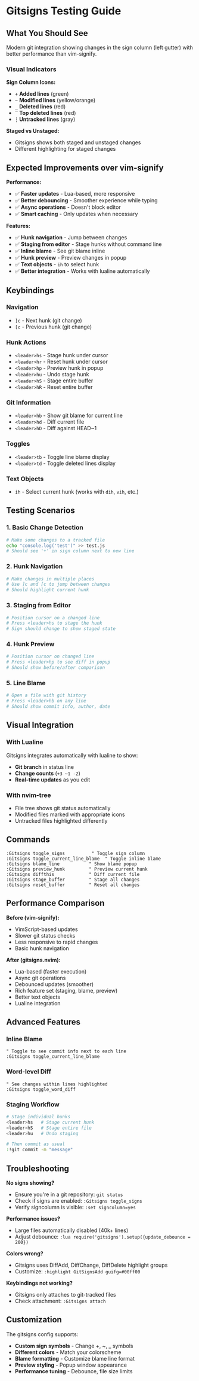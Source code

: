 # Gitsigns Testing Guide

## What You Should See

Modern git integration showing changes in the sign column (left gutter) with better performance than vim-signify.

### Visual Indicators

**Sign Column Icons:**
- `+` **Added lines** (green)
- `~` **Modified lines** (yellow/orange)  
- `_` **Deleted lines** (red)
- `‾` **Top deleted lines** (red)
- `┆` **Untracked lines** (gray)

**Staged vs Unstaged:**
- Gitsigns shows both staged and unstaged changes
- Different highlighting for staged changes

## Expected Improvements over vim-signify

**Performance:**
- ✅ **Faster updates** - Lua-based, more responsive
- ✅ **Better debouncing** - Smoother experience while typing
- ✅ **Async operations** - Doesn't block editor
- ✅ **Smart caching** - Only updates when necessary

**Features:**
- ✅ **Hunk navigation** - Jump between changes
- ✅ **Staging from editor** - Stage hunks without command line
- ✅ **Inline blame** - See git blame inline
- ✅ **Hunk preview** - Preview changes in popup
- ✅ **Text objects** - `ih` to select hunk
- ✅ **Better integration** - Works with lualine automatically

## Keybindings

### Navigation
- `]c` - Next hunk (git change)
- `[c` - Previous hunk (git change)

### Hunk Actions
- `<leader>hs` - Stage hunk under cursor
- `<leader>hr` - Reset hunk under cursor
- `<leader>hp` - Preview hunk in popup
- `<leader>hu` - Undo stage hunk
- `<leader>hS` - Stage entire buffer
- `<leader>hR` - Reset entire buffer

### Git Information
- `<leader>hb` - Show git blame for current line
- `<leader>hd` - Diff current file
- `<leader>hD` - Diff against HEAD~1

### Toggles
- `<leader>tb` - Toggle line blame display
- `<leader>td` - Toggle deleted lines display

### Text Objects
- `ih` - Select current hunk (works with `dih`, `vih`, etc.)

## Testing Scenarios

### 1. Basic Change Detection
```bash
# Make some changes to a tracked file
echo "console.log('test')" >> test.js
# Should see '+' in sign column next to new line
```

### 2. Hunk Navigation
```bash
# Make changes in multiple places
# Use ]c and [c to jump between changes
# Should highlight current hunk
```

### 3. Staging from Editor
```bash
# Position cursor on a changed line
# Press <leader>hs to stage the hunk
# Sign should change to show staged state
```

### 4. Hunk Preview
```bash
# Position cursor on changed line
# Press <leader>hp to see diff in popup
# Should show before/after comparison
```

### 5. Line Blame
```bash
# Open a file with git history
# Press <leader>hb on any line
# Should show commit info, author, date
```

## Visual Integration

### With Lualine
Gitsigns integrates automatically with lualine to show:
- **Git branch** in status line
- **Change counts** (`+3 ~1 -2`) 
- **Real-time updates** as you edit

### With nvim-tree
- File tree shows git status automatically
- Modified files marked with appropriate icons
- Untracked files highlighted differently

## Commands

```vim
:Gitsigns toggle_signs          " Toggle sign column
:Gitsigns toggle_current_line_blame  " Toggle inline blame
:Gitsigns blame_line           " Show blame popup
:Gitsigns preview_hunk         " Preview current hunk
:Gitsigns diffthis             " Diff current file
:Gitsigns stage_buffer         " Stage all changes
:Gitsigns reset_buffer         " Reset all changes
```

## Performance Comparison

**Before (vim-signify):**
- VimScript-based updates
- Slower git status checks
- Less responsive to rapid changes
- Basic hunk navigation

**After (gitsigns.nvim):**
- Lua-based (faster execution)
- Async git operations
- Debounced updates (smoother)
- Rich feature set (staging, blame, preview)
- Better text objects
- Lualine integration

## Advanced Features

### Inline Blame
```vim
" Toggle to see commit info next to each line
:Gitsigns toggle_current_line_blame
```

### Word-level Diff
```vim
" See changes within lines highlighted
:Gitsigns toggle_word_diff
```

### Staging Workflow
```bash
# Stage individual hunks
<leader>hs   # Stage current hunk
<leader>hS   # Stage entire file
<leader>hu   # Undo staging

# Then commit as usual
:!git commit -m "message"
```

## Troubleshooting

**No signs showing?**
- Ensure you're in a git repository: `git status`
- Check if signs are enabled: `:Gitsigns toggle_signs`
- Verify signcolumn is visible: `:set signcolumn=yes`

**Performance issues?**
- Large files automatically disabled (40k+ lines)
- Adjust debounce: `:lua require('gitsigns').setup({update_debounce = 200})`

**Colors wrong?**
- Gitsigns uses DiffAdd, DiffChange, DiffDelete highlight groups
- Customize: `:highlight GitSignsAdd guifg=#00ff00`

**Keybindings not working?**
- Gitsigns only attaches to git-tracked files
- Check attachment: `:Gitsigns attach`

## Customization

The gitsigns config supports:
- **Custom sign symbols** - Change +, ~, _ symbols
- **Different colors** - Match your colorscheme
- **Blame formatting** - Customize blame line format
- **Preview styling** - Popup window appearance
- **Performance tuning** - Debounce, file size limits